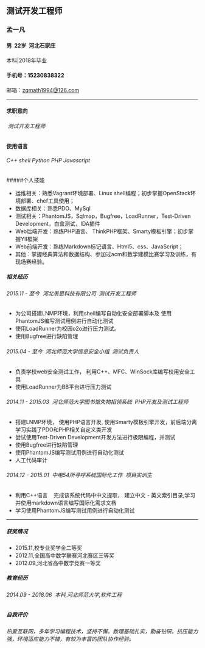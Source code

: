 ## 测试开发工程师

### 孟一凡

#### 男  22岁  河北石家庄   
本科|2018年毕业
#### 手机号：15230838322  
邮箱：zqmath1994@126.com

---
#### 求职意向
######  测试开发工程师

#### 使用语言
###### C++  shell Python PHP Javascript
#####个人技能
- 运维相关：熟悉Vagrant环境部署、Linux shell编程；初步掌握OpenStack环境部署、chef工具使用；
- 数据库相关：熟悉PDO、MySql
- 测试相关：PhantomJS，Sqlmap，Bugfree，LoadRunner，Test-Driven Development，白盒测试，IDA插件
- Web后端开发：熟练PHP语言、
ThinkPHP框架、Smarty模板引擎；初步掌握YII框架
- Web前端开发：熟练Markdown标记语言、Html5、css、JavaScript；
- 其他：掌握经典算法和数据结构、参加过acm和数学建模比赛学习及训练，有现场赛经验。

##### 相关经历

###### 2015.11 - 至今  河北羡思科技有限公司  测试开发工程师

- 为公司搭建LNMP环境，利用shell编写自动化安全部署脚本及
使用PhantomJS编写测试用例进行自动化测试
- 使用LoadRunner为校园o2o进行压力测试。
- 使用Bugfree进行缺陷管理

###### 2015.04 - 至今  河北师范大学信息安全小组  测试负责人

- 负责学校web安全测试工作，
利用C++、MFC、WinSock库编写校用安全工具
- 使用LoadRunner为BB平台进行压力测试

###### 2014.11 - 2015.03  河北师范大学图书馆失物招领系统  PHP开发及测试工程师
- 搭建LNMP环境，
使用PHP语言开发, 使用Smarty模板引擎开发，前后端分离
学习实践了PDO和PHP相关自定义类开发
- 尝试使用Test-Driven Development开发方法进行极限编程，并测试
- 使用Bugfree进行缺陷管理
- 使用PhantomJS编写测试用例进行自动化测试
- 人工代码审计
###### 2014.12 - 2015.01  中电54所寻呼系统国际化工作  项目实训生
- 利用C++语言    完成该系统代码中中文提取， 建立中文 - 英文索引目录,学习并使用markdown语言编写国际化需求文档
- 学习使用PhantomJS编写测试用例进行自动化测试


---
##### 获奖情况
- 2015.11,校专业奖学金二等奖
- 2012.11,全国高中数学联赛河北赛区三等奖
- 2012.09,河北省高中数学竞赛一等奖

##### 教育经历

###### 2014.09 - 2018.06  本科,河北师范大学,软件工程

##### 自我评价

###### 热爱互联网，多年学习编程技术，坚持不懈。数理基础扎实，勤奋钻研。抗压能力强，环境适应能力不错，有较为丰富的团队协作经验。
